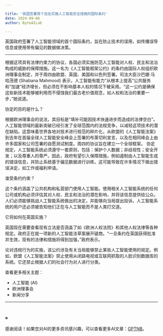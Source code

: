 ```yaml
---

title: '英国签署首个旨在实施人工智能安全措施的国际条约'
date: 2024-09-06
author: ByteAILab

---
```


英国政府签署了人工智能领域的首个国际条约，旨在防止技术的误用，如传播误导信息或使用带有偏见的数据做决策。

---
根据这项具有法律约束力的协议，各国必须实施防范人工智能对人权、民主和法治构成的威胁的保障措施。这一名为《人工智能框架公约》的条约由国际人权组织欧洲理事会制定，并于周四由欧盟、英国、美国和以色列签署。司法大臣沙巴娜·马哈茂德 (Shabana Mahmood) 表示，人工智能有能力“从根本上提高”公共服务和“加速”经济增长，但必须在不影响基本人权的情况下被采用。“这一公约是确保这些新技术能够被利用而不侵蚀我们最古老价值观念，如人权和法治的重要一步，”她说道。

协定的目的是什么？

根据欧洲理事会的说法，其目标是“填补可能因技术快速进步而造成的法律空白”。人工智能领域的最新突破已经引发了全球范围内的法规竞争，以减轻这项技术的潜在缺陷。这意味着世界各地对技术进行规范的碎片化，从欧盟的《人工智能法案》到去年在首届全球人工智能安全峰会上签署的布莱切利宣言，以及在相同峰会上由许多国家和公司签署的自愿测试制度。周四的协议旨在建立一个全球框架。
协定规定，人工智能系统必须遵守一套原则，包括：保护个人数据；非歧视性；安全开发；以及尊重人的尊严。因此，政府有望引入保障措施，例如遏制由人工智能生成的错误信息，并防止系统基于偏见数据进行训练，这可能导致在许多情况下做出错误决定，如工作或福利申请。

谁受条约约束？

这个条约涵盖了公共机构和私营部门使用人工智能。使用相关人工智能系统的任何公司或机构必须评估其对人权、民主和法治的潜在影响，并将该信息提供给公众。人们必须能够挑战人工智能系统做出的决定，并能够向当局提出投诉。人工智能系统的用户还必须被告知他们正在与人工智能而不是人类打交道。

它将如何在英国实施？

英国现在需要查看现有立法是否涵盖了如《欧洲人权法院》和其他人权法律等各种规定。政府正在就一项新的人工智能法草案展开磋商。“一旦条约在英国获得批准并生效，现有的法律和措施将得到加强，”政府表示。

论对违规行为的实施，该公约涉及有关当局能够禁止某些人工智能使用的规定。例如，欧盟《人工智能法案》禁止使用从闭路电视或互联网抓取的人脸识别数据库的系统。它还禁止根据人们的社会行为对人进行分类。

查看更多相关主题：

- 人工智能 (AI)
- 欧洲理事会
- 新闻分享

---

。
---
感谢阅读！如果您对AI的更多资讯感兴趣，可以查看更多AI文章：[GPTNB](https://gptnb.com)。